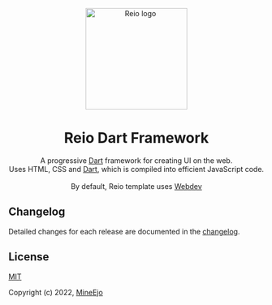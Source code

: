 <p align="center">
    <img width="200" src="https://raw.githubusercontent.com/MineEjo/reiodart/master/assets/reio.png" alt="Reio logo">
</p>

<h1 align="center">Reio Dart Framework</h1>

<p align="center">
    A progressive <a href="https://dart.dev/">Dart</a> framework for creating UI on the web. <br>
    Uses HTML, CSS and <a href="https://dart.dev/">Dart</a>, which is compiled into efficient JavaScript code.
    <br><br>
    By default, Reio template uses <a href="https://web.dev/">Webdev</a>
</p>

## Changelog

Detailed changes for each release are documented in
the [changelog](https://pub.dev/packages/reio/changelog).

## License

[MIT](https://opensource.org/licenses/MIT)

Copyright (c) 2022, [MineEjo](https://github.com/mineejo)
